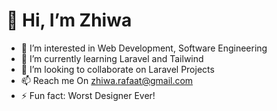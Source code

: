# 👋 Hi, I’m **Zhiwa**
- 👀 I’m interested in Web Development, Software Engineering
- 🌱 I’m currently learning Laravel and Tailwind
- 💞️ I’m looking to collaborate on Laravel Projects
- 📫 Reach me On zhiwa.rafaat@gmail.com
- ⚡ Fun fact: Worst Designer Ever!

<!---
Zhiwa01/Zhiwa01 is a ✨ special ✨ repository because its `README.md` (this file) appears on your GitHub profile.
You can click the Preview link to take a look at your changes.
--->
